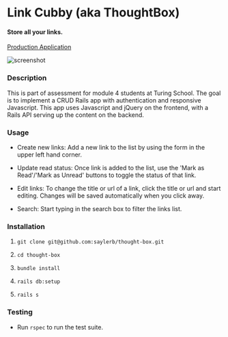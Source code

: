 # Link Cubby (aka ThoughtBox)

#### Store all your links. 

[Production Application](http://link-cubby.herokuapp.com/)

![screenshot](http://i.imgur.com/PXtjAXD.png)

### Description

This is part of assessment for module 4 students at Turing School. The goal is to implement a CRUD
Rails app with authentication and responsive Javascript. This app uses Javascript and jQuery on the frontend,
with a Rails API serving up the content on the backend.

### Usage

* Create new links: Add a new link to the list by using the form in the upper left hand
  corner.

* Update read status: Once link is added to the list, use the
  'Mark as Read'/'Mark as Unread' buttons to toggle the status of that link.

* Edit links: To change the title or url of a link, click the title or url and start
  editing. Changes will be saved automatically when you click away.

* Search: Start typing in the search box to filter the links list.

### Installation

1. `git clone git@github.com:saylerb/thought-box.git`

1. `cd thought-box`

1. `bundle install`

1. `rails db:setup`

1. `rails s`

### Testing

* Run `rspec` to run the test suite. 

